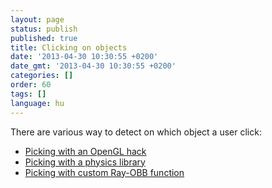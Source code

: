 ```yaml
---
layout: page
status: publish
published: true
title: Clicking on objects
date: '2013-04-30 10:30:55 +0200'
date_gmt: '2013-04-30 10:30:55 +0200'
categories: []
order: 60
tags: []
language: hu
---
```

There are various way to detect on which object a user click:

- [Picking with an OpenGL hack](picking-with-an-opengl-hack)
- [Picking with a physics library](picking-with-a-physics-library)
- [Picking with custom Ray-OBB function](picking-with-custom-ray-obb-function)
